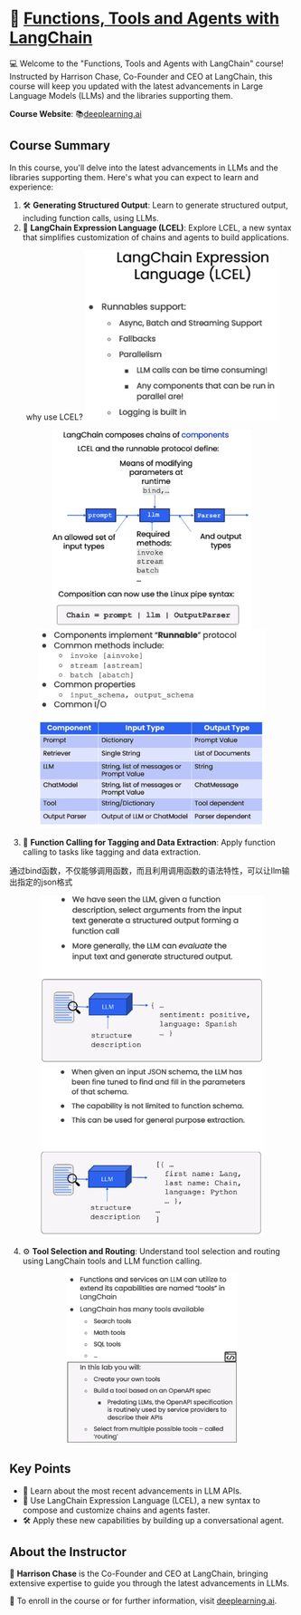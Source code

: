 # 🚀 [Functions, Tools and Agents with LangChain](https://www.deeplearning.ai/short-courses/functions-tools-agents-langchain/)

💻 Welcome to the "Functions, Tools and Agents with LangChain" course! Instructed by Harrison Chase, Co-Founder and CEO at LangChain, this course will keep you updated with the latest advancements in Large Language Models (LLMs) and the libraries supporting them.

**Course Website**: 📚[deeplearning.ai](https://www.deeplearning.ai/short-courses/functions-tools-agents-langchain/)

## Course Summary
In this course, you'll delve into the latest advancements in LLMs and the libraries supporting them. Here's what you can expect to learn and experience:

1. 🛠 **Generating Structured Output**: Learn to generate structured output, including function calls, using LLMs.
2. 💬 **LangChain Expression Language (LCEL)**: Explore LCEL, a new syntax that simplifies customization of chains and agents to build applications.
<p align="center">
why use LCEL?
<img src="images/why-use-lcel.png" height="300"> 
</p>
<p align="center">
<img src="images/2_1.png" height="350"> 
<img src="images/2_2.png" height="350"> 
</p>

3. 🔄 **Function Calling for Tagging and Data Extraction**: Apply function calling to tasks like tagging and data extraction.

通过bind函数，不仅能够调用函数，而且利用调用函数的语法特性，可以让llm输出指定的json格式
<p align="center">
<img src="images/4_1.png" height="300"> 
<img src="images/4_2.png" height="300"> 
</p>

4. ⚙️ **Tool Selection and Routing**: Understand tool selection and routing using LangChain tools and LLM function calling.
<p align="center">
<img src="images/5_1.png" height="300"> 
</p>

## Key Points
- 🧠 Learn about the most recent advancements in LLM APIs.
- 💬 Use LangChain Expression Language (LCEL), a new syntax to compose and customize chains and agents faster.
- 🛠 Apply these new capabilities by building up a conversational agent.

## About the Instructor
🌟 **Harrison Chase** is the Co-Founder and CEO at LangChain, bringing extensive expertise to guide you through the latest advancements in LLMs.

🔗 To enroll in the course or for further information, visit [deeplearning.ai](https://www.deeplearning.ai/short-courses/).
